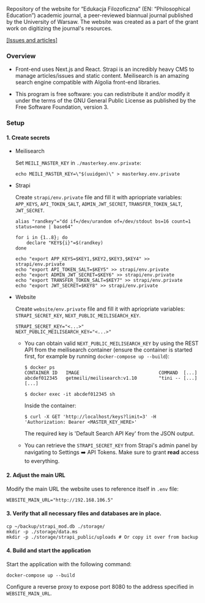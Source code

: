 Repository of the website for “Edukacja Filozoficzna” (EN: “Philosophical
Education”) academic journal, a peer-reviewed biannual journal published by the
University of Warsaw. The website was created as a part of the grant work on
digitizing the journal's resources.

[[Issues and articles]](https://edufil.allvpv.org/archive/latest)


### Overview
- Front-end uses Next.js and React. Strapi is an incredibly heavy CMS to manage
  articles/issues and static content. Meilisearch is an amazing search engine
  compatible with Algolia front-end libraries.

- This program is free software: you can redistribute it and/or modify it under
  the terms of the GNU General Public License as published by the Free Software
  Foundation, version 3.

### Setup

#### 1. Create secrets

* Meilisearch

  Set `MEILI_MASTER_KEY` in `./masterkey.env.private`:

  ```
  echo MEILI_MASTER_KEY=\"$(uuidgen)\" > masterkey.env.private
  ```

* Strapi

  Create `strapi/env.private` file and fill it with apriopriate variables:
  `APP_KEYS`, `API_TOKEN_SALT`, `ADMIN_JWT_SECRET`, `TRANSFER_TOKEN_SALT`,
  `JWT_SECRET`.

  ```
  alias "randkey"="dd if=/dev/urandom of=/dev/stdout bs=16 count=1 status=none | base64"

  for i in {1..8}; do
      declare "KEY${i}"=$(randkey)
  done

  echo "export APP_KEYS=$KEY1,$KEY2,$KEY3,$KEY4" >> strapi/env.private
  echo "export API_TOKEN_SALT=$KEY5" >> strapi/env.private
  echo "export ADMIN_JWT_SECRET=$KEY6" >> strapi/env.private
  echo "export TRANSFER_TOKEN_SALT=$KEY7" >> strapi/env.private
  echo "export JWT_SECRET=$KEY8" >> strapi/env.private
  ```

* Website

  Create `website/env.private` file and fill it with apriopriate variables:
  `STRAPI_SECRET_KEY`, `NEXT_PUBLIC_MEILISEARCH_KEY`.

  ```
  STRAPI_SECRET_KEY="<...>"
  NEXT_PUBLIC_MEILISEARCH_KEY="<...>"
  ```

  - You can obtain valid `NEXT_PUBLIC_MEILISEARCH_KEY` by using the REST
    API from the meilisearch container (ensure the container is started
    first, for example by running `docker-compose up --build`):

    ```
    $ docker ps
    CONTAINER ID   IMAGE                             COMMAND  [...]
    abcdef012345   getmeili/meilisearch:v1.10        "tini -- [...]
    [...]

    $ docker exec -it abcdef012345 sh
    ```

    Inside the container:

    ```
    $ curl -X GET 'http://localhost/keys?limit=3' -H 'Authorization: Bearer <MASTER_KEY_HERE>'
    ```

    The required key is 'Default Search API Key' from the JSON output.

  - You can retrieve the `STRAPI_SECRET_KEY` from Strapi's admin panel by navigating to Settings ➡️ API Tokens.
    Make sure to grant **read** access to everything.

#### 2. Adjust the main URL

Modify the main URL the website uses to reference itself in `.env` file:

```
WEBSITE_MAIN_URL="http://192.168.106.5"
```

#### 3. Verify that all necessary files and databases are in place.

```
cp ~/backup/strapi_mod.db ./storage/
mkdir -p ./storage/data.ms
mkdir -p ./storage/strapi_public/uploads # Or copy it over from backup
```

#### 4. Build and start the application
Start the application with the following command:

```
docker-compose up --build
```

Configure a reverse proxy to expose port 8080 to the address specified in
`WEBSITE_MAIN_URL`.
